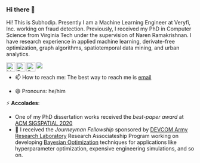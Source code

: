 
### Hi there 👋

Hi! This is Subhodip. Presently I am a Machine Learning Engineer at Veryfi, Inc. working on fraud detection. Previously, I received my PhD in Computer Science from Virginia Tech under the supervision of Naren Ramakrishnan. I have research experience in applied machine learning,  derivate-free optimization, graph algorithms, spatiotemporal data mining, and urban analytics.


<a href="https://linkedin.com/in/subhodip-biswas/"><img align="left" alt="LinkedIn" width="24px" src="https://img.icons8.com/color/48/000000/linkedin-2--v1.png"></a>
<a href="https://twitter.com/dataquidnunc"><img align="left" alt="Twitter" width="24px" src="https://img.icons8.com/color/48/000000/twitter.png"></a>
<a href="https://scholar.google.com/citations?hl=en&user=IpBEFSkAAAAJ&view_op=list_works&sortby=pubdate"><img align="left" alt="Google Scholar" width="24px" src="https://img.icons8.com/color/48/000000/google-scholar--v3.png"></a>
![](https://komarev.com/ghpvc/?username=subhodipbiswas&color=lightgrey)


- 📫 How to reach me: The best way to reach me is [email](mailto:subhodip@vt.edu)

- 😄 Pronouns: he/him

⚡ **Accolades**: 
- One of my PhD dissertation works received the *best-paper award* at [ACM SIGSPATIAL 2020](https://sigspatial2020.sigspatial.org/program/)
- 🔭 I received the *Journeyman Fellowship* sponsored by [DEVCOM Army Research Laboratory](https://www.orau.org/arlfellowship/default.htm) Research Associateship Program working on developing [Bayesian Optimization](https://distill.pub/2020/bayesian-optimization/) techniques for applications like hyperparameter optimization, expensive engineering simulations, and so on.


<!--
**subhodipbiswas/subhodipbiswas** is a ✨ _special_ ✨ repository because its `README.md` (this file) appears on your GitHub profile.

Here are some ideas to get you started:

- 🔭 I’m currently working on ...
- 🌱 I’m currently learning ...
- 👯 I’m looking to collaborate on ...
- 🤔 I’m looking for help with ...
- 💬 Ask me about ...
- 📫 How to reach me: ...
- 😄 Pronouns: ...
- ⚡ Fun fact: ...
-->
